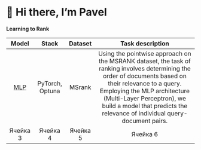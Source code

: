 <h1>👋 Hi there, I’m Pavel</h1>

**Learning to Rank**

| Model      | Stack           | Dataset    | Task description                                                                                                                   |
|:----------:|:---------------:|:----------:|:----------------------------------------------------------------------------------------------------------------------------------:|
| [MLP](https://github.com/pkshcherbakov/Data_Science/blob/main/LTR/MLP_MSRANK.ipynb)       | PyTorch, Optuna | MSrank     | Using the pointwise approach on the MSRANK dataset, the task of ranking involves determining the order of documents based on their relevance to a query. Employing the MLP architecture (Multi-Layer Perceptron), we build a model that predicts the relevance of individual query-document pairs.                                                                                                   
| Ячейка 3   | Ячейка 4        | Ячейка 5   | Ячейка 6
                                                                                                                


<!---
pkshcherbakov/pkshcherbakov is a ✨ special ✨ repository because its `README.md` (this file) appears on your GitHub profile.
You can click the Preview link to take a look at your changes.
--->

